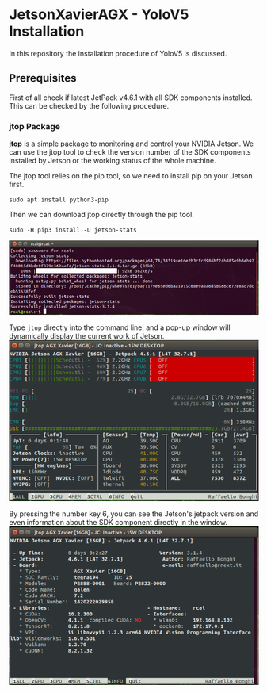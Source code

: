# JetsonXavierAGX - YoloV5 Installation
In this repository the installation procedure of YoloV5 is discussed.

## Prerequisites
First of all check if latest JetPack v4.6.1 with all SDK components installed. This can be checked by the following procedure. </br>

### jtop Package
__jtop__ is a simple package to monitoring and control your NVIDIA Jetson. We can use the jtop tool to check the version number of the SDK components installed by Jetson or the working status of the whole machine. </br>

The jtop tool relies on the pip tool, so we need to install pip on your Jetson first.
```
sudo apt install python3-pip
```
Then we can download jtop directly through the pip tool. </br>

```
sudo -H pip3 install -U jetson-stats
```
![1](https://github.com/syedmohiuddinzia/JetsonXavierAGX-InstallationYoloV5/blob/main/1.png)

Type ```jtop``` directly into the command line, and a pop-up window will dynamically display the current work of Jetson.
![2](https://github.com/syedmohiuddinzia/JetsonXavierAGX-InstallationYoloV5/blob/main/2.png)

By pressing the number key 6, you can see the Jetson's jetpack version and even information about the SDK component directly in the window.
![3](https://github.com/syedmohiuddinzia/JetsonXavierAGX-InstallationYoloV5/blob/main/3.png)


